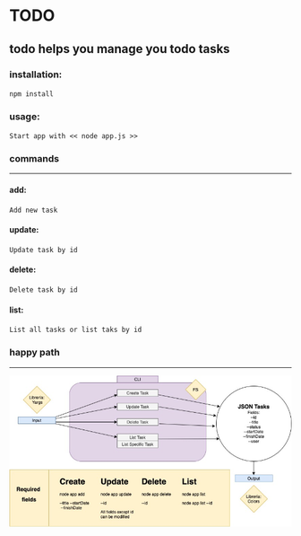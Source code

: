 # TODO 

## todo helps you manage you todo tasks

### installation:
    npm install

### usage:

    Start app with << node app.js >>


### commands
------------- 
#### add:

    Add new task

#### update:

    Update task by id

#### delete:

    Delete task by id

#### list:

    List all tasks or list taks by id


### happy path
-----------------------
<img src="./todo.jpg">